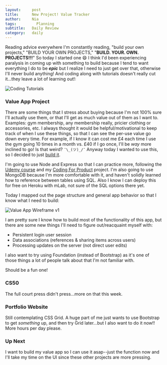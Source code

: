 ```yaml
---
layout:     post
title:      New Project! Value Tracker
author:     Nia
tags: 		  Planning
subtitle:  	Daily Review
category:   daily
---
```


Reading advice everywhere I'm constantly reading, "build your own projects," "BUILD YOUR OWN PROJECTS," "**BUILD. YOUR. OWN. PROJECTS!!!**" So today I started one 😄  I think I'd been experiencing paralysis in coming up with something to build because I tend to want everything I do to be ***epic*** but I realize I need to just get over that, otherwise I'll never build anything! And coding along with tutorials doesn't really cut it...they leave a lot of learning out!:

![Coding Tutorials](https://pbs.twimg.com/media/DDOJtKwWAAAFipP.jpg:large) 


### Value App Project

There are some things that I stress about buying because I'm not 100% sure I'll actually use them, or that I'll get as much value out of them as I want to. Examples: gym membership, any membership really, pricier clothing or accessories, etc. I always thought it would be helpful/motivational to keep track of when I use these things, so that I can see the per-use value go down every time. For example, if I know it can cost me £4 each time I use the gym going 10 times in a month vs. £40 if I go once, I'll be *way* more inclined to go! Is that weird?  `¯\_(ツ)_/¯`  Anyway today I wanted to use this, so I decided to just [build it](https://github.com/niamurrell/value-app).

I'm going to use Node and Express so that I can practice more, following the [Udemy course](https://niamurrell.github.io/daily/2017/08/06/bootcamp-wrapup/) and my [Coding For Product](https://niamurrell.github.io/search/#CodingForProduct) project. I'm also going to use MongoDB because I'm more comfortable with it, and haven't solidly learned how to reference between tables using SQL. Also I know I can deploy this for free on Heroku with mLab, not sure of the SQL options there yet.

Today I mapped out the page structure and general app behavior so that I know what I need to build:

![Value App Wireframe v1](https://user-images.githubusercontent.com/22780428/29760578-2b82ac80-8b79-11e7-9361-4e1ae179329b.png)

I am pretty sure I know how to build most of the functionality of this app, but there are some new things I'll need to figure out/reacquaint myself with:
* Persistent login user session
* Data associations (references & sharing items across users)
* Processing updates on the server (not direct user edits)

I also want to try using Foundation (instead of Bootstrap) as it's one of those things a lot of people talk about that I'm not familiar with.

Should be a fun one! 

### CS50

The full court press didn't press...more on that this week.

### Portfolio Website

Still contemplating CSS Grid. A huge part of me just wants to use Bootstrap to get *something* up, and then try Grid later...but I also want to do it now!! More hours per day please.

### Up Next

I want to build my value app so I can use it asap--just the function now and I'll take my time on the UI since these other projects are more pressing.